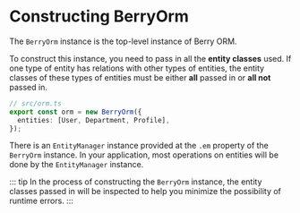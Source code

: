 # Constructing BerryOrm

The `BerryOrm` instance is the top-level instance of Berry ORM.

To construct this instance, you need to pass in all the **entity classes** used. If one type of entity has relations with other types of entities, the entity classes of these types of entities must be either **all** passed in or **all not** passed in.

```ts
// src/orm.ts
export const orm = new BerryOrm({
  entities: [User, Department, Profile],
});
```

There is an `EntityManager` instance provided at the `.em` property of the `BerryOrm` instance. In your application, most operations on entities will be done by the `EntityManager` instance.

::: tip
In the process of constructing the `BerryOrm` instance, the entity classes passed in will be inspected to help you minimize the possibility of runtime errors.
:::
